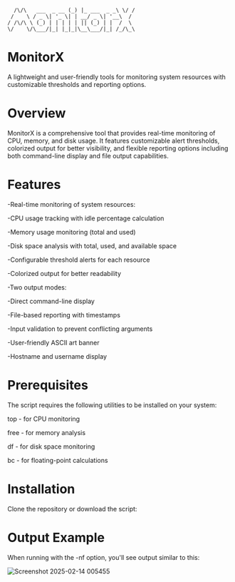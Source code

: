       /\/\   ___  _ __ (_) |_ ___  _ _\ \/ /
     /    \ / _ \| '_ \| | __/ _ \| '__\  /
    / /\/\ \ (_) | | | | | || (_) | |  /  \
    \/    \/\___/|_| |_|_|\__\___/|_| /_/\_\

# MonitorX
A lightweight and user-friendly tools for monitoring system resources with customizable thresholds and reporting options.

# Overview
MonitorX is a comprehensive tool that provides real-time monitoring of CPU, memory, and disk usage. It features customizable alert thresholds, colorized output for better visibility, and flexible reporting options including both command-line display and file output capabilities.

# Features

-Real-time monitoring of system resources:

-CPU usage tracking with idle percentage calculation

-Memory usage monitoring (total and used)

-Disk space analysis with total, used, and available space

-Configurable threshold alerts for each resource

-Colorized output for better readability

-Two output modes:

-Direct command-line display

-File-based reporting with timestamps

-Input validation to prevent conflicting arguments

-User-friendly ASCII art banner

-Hostname and username display

# Prerequisites
The script requires the following utilities to be installed on your system:

top - for CPU monitoring

free - for memory analysis

df - for disk space monitoring

bc - for floating-point calculations

# Installation
Clone the repository or download the script:



# Output Example
When running with the -nf option, you'll see output similar to this:

![Screenshot 2025-02-14 005455](https://github.com/user-attachments/assets/c0e39847-09bb-4b07-a9e6-b93d67ca69f9)

